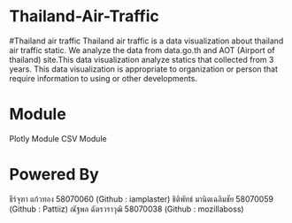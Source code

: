# Thailand-Air-Traffic
#Thailand air traffic
Thailand air traffic is a data visualization about thailand air traffic static. We analyze the data from data.go.th and AOT (Airport of thailand) site.This data visualization analyze statics that collected from 3 years. This data visualization is appropriate to organization or person that require information to using or other developments.

# Module
Plotly Module
CSV Module

# Powered By
ธีร์จุฑา แก้วทอง 58070060 (Github : iamplaster)
ธิติพัทธ์ มานิตเฉลิมชัย 58070059 (Github : Pattiiz)
ณัฐพล ฉัตรวราวุฒิ 58070038 (Github : mozillaboss)
